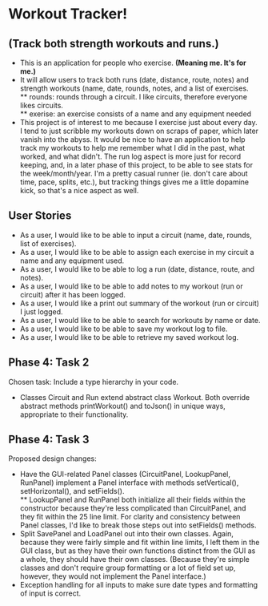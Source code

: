 # Workout Tracker!

## (Track both strength workouts and runs.)

- This is an application for people who exercise. **(Meaning me. It's for me.)**
- It will allow users to track both runs (date, distance, route, notes) and 
strength workouts (name, date, rounds, notes, and a list of exercises.\
** rounds: rounds through a circuit. I like circuits, therefore everyone
likes circuits.\
** exerise: an exercise consists of a name and any equipment needed
- This project is of interest to me because I exercise just about every day. I tend to 
 just scribble my workouts down on scraps of paper, which later vanish into the abyss. It would be nice to 
have an application to help track my workouts to help me remember what I did in the past, what worked, and what didn't.
The run log aspect is more just for record keeping, and, in a later phase of this project, 
to be able to see stats for the week/month/year. I'm a pretty casual runner (ie. don't care about
time, pace, splits, etc.), but tracking things gives me a little dopamine kick, so that's a nice aspect as well.

## User Stories
- As a user, I would like to be able to input a circuit (name, date, rounds, list of exercises).
- As a user, I would like to be able to assign each exercise in my circuit a name and any equipment used.
- As a user, I would like to be able to log a run (date, distance, route, and notes).
- As a user, I would like to be able to add notes to my workout (run or circuit) after it has been logged.
- As a user, I would like a print out summary of the workout (run or circuit) I just logged.
- As a user, I would like to be able to search for workouts by name or date.
- As a user, I would like to be able to save my workout log to file.
- As a user, I would like to be able to retrieve my saved workout log.

## Phase 4: Task 2
Chosen task: Include a type hierarchy in your code.
- Classes Circuit and Run extend abstract class Workout. Both override abstract methods printWorkout()
and toJson() in unique ways, appropriate to their functionality.

## Phase 4: Task 3
Proposed design changes:
- Have the GUI-related Panel classes (CircuitPanel, LookupPanel, RunPanel) implement a Panel interface with
 methods setVertical(), setHorizontal(), and setFields(). \
 ** LookupPanel and RunPanel both initialize all their fields within the constructor because they're less 
 complicated than CircuitPanel, and they fit within the 25 line limit. For clarity and consistency between 
 Panel classes, I'd like to break those steps out into setFields() methods.
- Split SavePanel and LoadPanel out into their own classes. Again, because they were fairly simple and fit
within line limits, I left them in the GUI class, but as they have their own functions distinct from the GUI 
as a whole, they should have their own classes. (Because they're simple classes and don't require group 
formatting or a lot of field set up, however, they would not implement the Panel interface.)
- Exception handling for all inputs to make sure date types and formatting of input is correct.